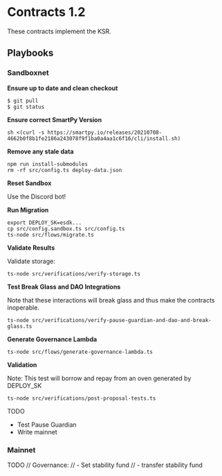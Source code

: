 # Contracts 1.2

These contracts implement the KSR. 

## Playbooks
### Sandboxnet

**Ensure up to date and clean checkout**
```
$ git pull
$ git status
```

**Ensure correct SmartPy Version**

```
sh <(curl -s https://smartpy.io/releases/20210708-4662b0f8b1fe2186a243078f9f1ba0a4aa1c6f16/cli/install.sh)
```

**Remove any stale data**
```
npm run install-submodules
rm -rf src/config.ts deploy-data.json
```

**Reset Sandbox**

Use the Discord bot!

**Run Migration**
```
export DEPLOY_SK=esdk...
cp src/config.sandbox.ts src/config.ts
ts-node src/flows/migrate.ts
```

**Validate Results**

Validate storage:
```
ts-node src/verifications/verify-storage.ts
```

**Test Break Glass and DAO Integrations**

Note that these interactions will break glass and thus make the contracts inoperable. 

```
ts-node src/verifications/verify-pause-guardian-and-dao-and-break-glass.ts
```

**Generate Governance Lambda**

```
ts-node src/flows/generate-governance-lambda.ts
```

**Validation**

Note: This test will borrow and repay from an oven generated by DEPLOY_SK

```
ts-node src/verifications/post-proposal-tests.ts
```

TODO
- Test Pause Guardian
- Write mainnet

### Mainnet
TODO
  // Governance: 
  // - Set stability fund
  // - transfer stability fund

